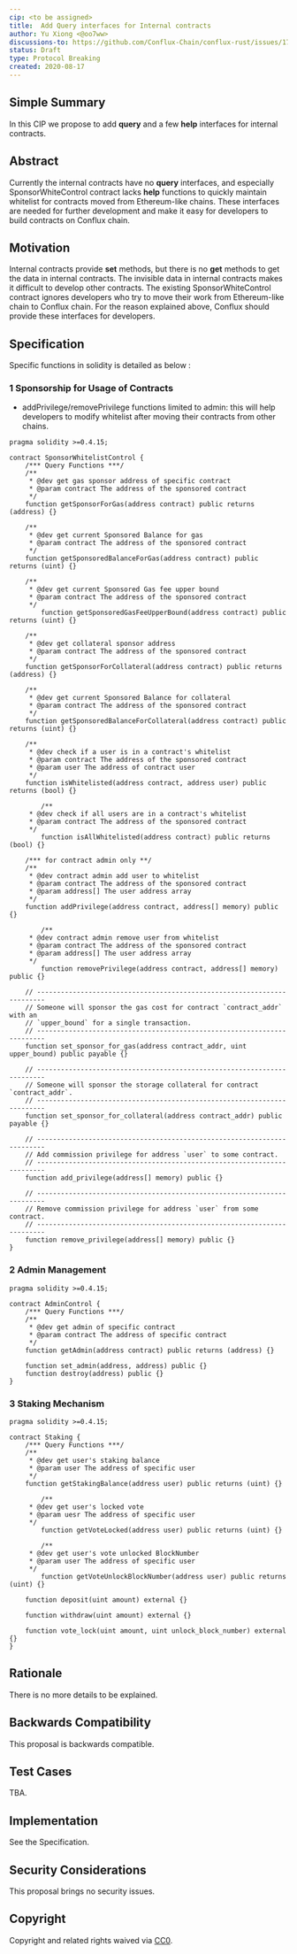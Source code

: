 ```yaml
---
cip: <to be assigned>
title:  Add Query interfaces for Internal contracts 
author: Yu Xiong <@oo7ww> 
discussions-to: https://github.com/Conflux-Chain/conflux-rust/issues/1784
status: Draft
type: Protocol Breaking
created: 2020-08-17
---
```


<!--You can leave these HTML comments in your merged CIP and delete the visible duplicate text guides, they will not appear and may be helpful to refer to if you edit it again. This is the suggested template for new CIPs. Note that a CIP number will be assigned by an editor. When opening a pull request to submit your CIP, please use an abbreviated title in the filename, `CIP-draft_title_abbrev.md`. The title should be 44 characters or less.-->

## Simple Summary
<!--"If you can't explain it simply, you don't understand it well enough." Provide a simplified and layman-accessible explanation of the CIP.-->
In this CIP we propose to add **query** and a few **help** interfaces for internal contracts. 

## Abstract
<!--A short (~200 word) description of the technical issue being addressed.-->
Currently the internal contracts have no **query** interfaces, and especially SponsorWhiteControl contract lacks **help** functions to quickly maintain whitelist for contracts moved from Ethereum-like chains.  These interfaces are needed for further development and make it easy for developers to build contracts on Conflux chain.

## Motivation
<!--The motivation is critical for CIPs that want to change the Conflux protocol. It should clearly explain why the existing protocol specification is inadequate to address the problem that the CIP solves. CIP submissions without sufficient motivation may be rejected outright.-->
Internal contracts provide **set** methods, but there is no **get** methods to get the data in internal contracts. The invisible data in internal contracts makes it difficult to develop other contracts. The existing SponsorWhiteControl contract ignores developers who try to move their work from Ethereum-like chain to Conflux chain. For the reason explained above, Conflux should provide these interfaces for developers. 

## Specification
<!--The technical specification should describe the syntax and semantics of any new feature. The specification should be detailed enough to allow competing, interoperable implementations for any of the current Conflux platforms ([conflux-rust](https://github.com/Conflux-Chain/conflux-rust)).-->

Specific functions in solidity is detailed as below :

### 1 Sponsorship for Usage of Contracts

* addPrivilege/removePrivilege functions limited to admin: this will help developers to modify whitelist after moving their contracts from other chains.

```solidity
pragma solidity >=0.4.15;

contract SponsorWhitelistControl {
    /*** Query Functions ***/
  	/**
     * @dev get gas sponsor address of specific contract
     * @param contract The address of the sponsored contract
     */
  	function getSponsorForGas(address contract) public returns (address) {}
  	
  	/**
     * @dev get current Sponsored Balance for gas
     * @param contract The address of the sponsored contract
     */
  	function getSponsoredBalanceForGas(address contract) public returns (uint) {}
  	
  	/**
     * @dev get current Sponsored Gas fee upper bound
     * @param contract The address of the sponsored contract
     */
		function getSponsoredGasFeeUpperBound(address contract) public returns (uint) {}
		 
  	/**
     * @dev get collateral sponsor address
     * @param contract The address of the sponsored contract
     */
  	function getSponsorForCollateral(address contract) public returns (address) {}
		
    /**
     * @dev get current Sponsored Balance for collateral
     * @param contract The address of the sponsored contract
     */
    function getSponsoredBalanceForCollateral(address contract) public returns (uint) {}
    
    /**
     * @dev check if a user is in a contract's whitelist
     * @param contract The address of the sponsored contract
     * @param user The address of contract user
     */
    function isWhitelisted(address contract, address user) public returns (bool) {}
		
		/**
     * @dev check if all users are in a contract's whitelist 
     * @param contract The address of the sponsored contract
     */
		function isAllWhitelisted(address contract) public returns (bool) {}

    /*** for contract admin only **/
    /**
     * @dev contract admin add user to whitelist 
     * @param contract The address of the sponsored contract
     * @param address[] The user address array
     */
    function addPrivilege(address contract, address[] memory) public {}
		
		/**
     * @dev contract admin remove user from whitelist 
     * @param contract The address of the sponsored contract
     * @param address[] The user address array
     */
		function removePrivilege(address contract, address[] memory) public {}

  	// ------------------------------------------------------------------------
    // Someone will sponsor the gas cost for contract `contract_addr` with an
    // `upper_bound` for a single transaction.
    // ------------------------------------------------------------------------
    function set_sponsor_for_gas(address contract_addr, uint upper_bound) public payable {}

    // ------------------------------------------------------------------------
    // Someone will sponsor the storage collateral for contract `contract_addr`.
    // ------------------------------------------------------------------------
    function set_sponsor_for_collateral(address contract_addr) public payable {}

    // ------------------------------------------------------------------------
    // Add commission privilege for address `user` to some contract.
    // ------------------------------------------------------------------------
    function add_privilege(address[] memory) public {}

    // ------------------------------------------------------------------------
    // Remove commission privilege for address `user` from some contract.
    // ------------------------------------------------------------------------
    function remove_privilege(address[] memory) public {}
}
```
### 2 Admin Management
```solidity
pragma solidity >=0.4.15;

contract AdminControl {
  	/*** Query Functions ***/
  	/**
     * @dev get admin of specific contract 
     * @param contract The address of specific contract
     */
  	function getAdmin(address contract) public returns (address) {}

    function set_admin(address, address) public {}
    function destroy(address) public {}
}
```
### 3 Staking Mechanism
```solidity
pragma solidity >=0.4.15;

contract Staking {
    /*** Query Functions ***/
  	/**
     * @dev get user's staking balance 
     * @param user The address of specific user
     */
  	function getStakingBalance(address user) public returns (uint) {}
		
		/**
     * @dev get user's locked vote
     * @param uesr The address of specific user
     */
		function getVoteLocked(address user) public returns (uint) {}
		
		/**
     * @dev get user's vote unlocked BlockNumber 
     * @param user The address of specific user
     */
		function getVoteUnlockBlockNumber(address user) public returns (uint) {}
  
  	function deposit(uint amount) external {}

    function withdraw(uint amount) external {}

    function vote_lock(uint amount, uint unlock_block_number) external {}
}
```

## Rationale
<!--The rationale fleshes out the specification by describing what motivated the design and why particular design decisions were made. It should describe alternate designs that were considered and related work, e.g. how the feature is supported in other languages. The rationale may also provide evidence of consensus within the community, and should discuss important objections or concerns raised during discussion.-->

There is no more details to be explained.


## Backwards Compatibility
<!--All CIPs that introduce backwards incompatibilities must include a section describing these incompatibilities and their severity. The CIP must explain how the author proposes to deal with these incompatibilities. CIP submissions without a sufficient backwards compatibility treatise may be rejected outright.-->

This proposal is backwards compatible.

## Test Cases
<!--Test cases for an implementation are mandatory for CIPs that are affecting consensus changes. Other CIPs can choose to include links to test cases if applicable.-->

TBA.

## Implementation
<!--The implementations must be completed before any CIP is given status "Final", but it need not be completed before the CIP is accepted. While there is merit to the approach of reaching consensus on the specification and rationale before writing code, the principle of "rough consensus and running code" is still useful when it comes to resolving many discussions of API details.-->

See the Specification.

## Security Considerations
<!--All CIPs must contain a section that discusses the security implications/considerations relevant to the proposed change. Include information that might be important for security discussions, surfaces risks and can be used throughout the life cycle of the proposal. E.g. include security-relevant design decisions, concerns, important discussions, implementation-specific guidance and pitfalls, an outline of threats and risks and how they are being addressed. CIP submissions missing the "Security Considerations" section will be rejected. a CIP cannot proceed to status "Final" without a Security Considerations discussion deemed sufficient by the reviewers.-->

This proposal brings no security issues. 

## Copyright
Copyright and related rights waived via [CC0](https://creativecommons.org/publicdomain/zero/1.0/).
